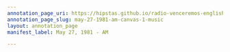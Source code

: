 ```yaml
---
annotation_page_uri: https://hipstas.github.io/radio-venceremos-english/annotations/may-27-1981-am-canvas-1-music.json
annotation_page_slug: may-27-1981-am-canvas-1-music
layout: annotation_page
manifest_label: May 27, 1981 - AM

---
```

